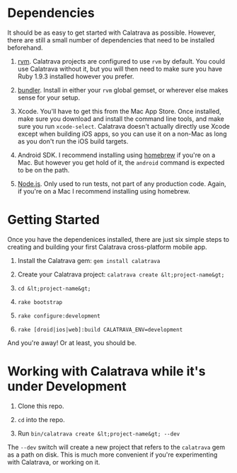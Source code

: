 # Dependencies

It should be as easy to get started with Calatrava as
possible. However, there are still a small number of dependencies that
need to be installed beforehand.

1. [rvm](http://rvm.io). Calatrava projects are configured to use
   `rvm` by default. You could use Calatrava without it, but you will
   then need to make sure you have Ruby 1.9.3 installed however you
   prefer.
   
2. [bundler](http://gembundler.com/). Install in either your `rvm`
   global gemset, or wherever else makes sense for your setup.

3. Xcode. You'll have to get this from the Mac App Store. Once
   installed, make sure you download and install the command line
   tools, and make sure you run `xcode-select`. Calatrava doesn't
   actually directly use Xcode except when building iOS apps, so you
   can use it on a non-Mac as long as you don't run the iOS build
   targets.

4. Android SDK. I recommend installing using
   [homebrew](http://mxcl.github.com/homebrew/) if you're on a
   Mac. But however you get hold of it, the `android` command is
   expected to be on the path.

5. [Node.js](http://nodejs.org/). Only used to run tests, not part of
   any production code. Again, if you're on a Mac I recommend
   installing using homebrew.

# Getting Started

Once you have the dependenices installed, there are just six simple
steps to creating and building your first Calatrava cross-platform
mobile app.

1. Install the Calatrava gem: `gem install calatrava`

2. Create your Calatrava project: `calatrava create
   &lt;project-name&gt;`

3. `cd &lt;project-name&gt;`

4. `rake bootstrap`

5. `rake configure:development`

5. `rake [droid|ios|web]:build CALATRAVA_ENV=development`

And you're away! Or at least, you should be.

# Working with Calatrava while it's under Development

1. Clone this repo.

2. `cd` into the repo.

3. Run `bin/calatrava create &lt;project-name&gt; --dev`

The `--dev` switch will create a new project that refers to the
`calatrava` gem as a path on disk. This is much more convenient if
you're experimenting with Calatrava, or working on it.
